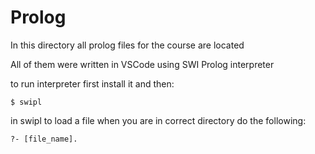 # Prolog

In this directory all prolog files for the course are located

All of them were written in VSCode using SWI Prolog interpreter

to run interpreter first install it and then:
```
$ swipl
```
in swipl to load a file when you are in correct directory do the following:
```
?- [file_name].
```
